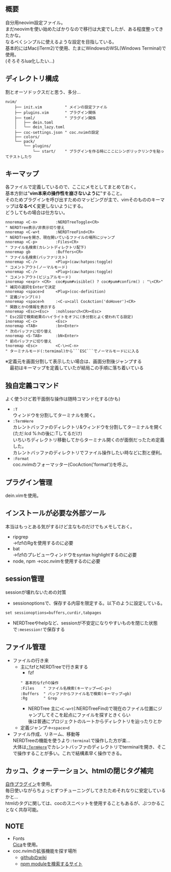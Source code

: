 ## 概要
自分用neovim設定ファイル。  
まだneovimを使い始めたばかりなので移行は大変でしたが、ある程度整ってきたかな。  
なるべくシンプルに使えるような設定を目指している。  
基本的にはMac(iTerm2)で使用、たまにWindowsのWSL(Windows Terminal)で使用。  
(そろそろlua化したい...)

## ディレクトリ構成
割とオーソドックスだと思う、多分...
```
nvim/
    ├── init.vim          " メインの設定ファイル
    ├── plugins.vim       " プラグイン関係
    ├── toml/             " プラグイン関係
    │   ├── dein.toml
    │   └── dein_lazy.toml
    ├── coc-settings.json " coc.nvimの設定
    ├── colors/
    └── pack/
        └── plugins/
            └── start/    " プラグインを作る時にここにシンボリックリンクを貼ってテストしたり
```

## キーマップ
各ファイルで定義しているので、ここにメモとしてまとめておく。  
基本方針は"**vim本来の操作性を崩さないように**"すること。  
そのためプラグインを呼び出すためのマッピングが主で、vimそのもののキーマップは**なるべく**変更しないようにする。  
どうしてもの場合は仕方ない。
```vim
nnoremap <C-n>        :NERDTreeToggle<CR>                                  " NERDTree表示/非表示切り替え
nnoremap <C-w>t       :NERDTreeFind<CR>                                    " NERDTreeを開き、現在開いているファイルの場所にジャンプ
nnoremap <C-p>        :Files<CR>                                           " ファイル名検索(カレントディレクトリ配下)
nnoremap gb           :Buffers<CR>                                         " ファイル名検索(バッファリスト)
nnoremap <C-/>        <Plug>(caw:hatpos:toggle)                            " コメントアウト(ノーマルモード)
vnoremap <C-/>        <Plug>(caw:hatpos:toggle)                            " コメントアウト(ビジュアルモード)
inoremap <expr> <CR>  coc#pum#visible() ? coc#pum#confirm() : "\<CR>"      " 補完の選択をEnterで決定
nnoremap <space>d     <Plug>(coc-definition)                               " 定義ジャンプ(※)
nnoremap <space>h     :<C-u>call CocAction('doHover')<CR>                  " 関数とかの情報を表示する
nnoremap <Esc><Esc>   :nohlsearch<CR><Esc>                                 " Esc2回で検索結果のハイライトをオフに(多分割とよく使われてる設定)
inoremap <C-c>        <Esc>
nnoremap <TAB>        :bn<Enter>                                           " 次のバッファに切り替え
nnoremap <S-TAB>      :bN<Enter>                                           " 前のバッファに切り替え
tnoremap <Esc>        <C-\><C-n>                                           " ターミナルモード(:termimal)から```ESC```でノーマルモードにに入る
```
※定義元を画面分割して表示したい場合は、画面分割後ジャンプする  
　最初はキーマップを定義していたが結局この手順に落ち着いている

<a id="user-command"></a>
## 独自定義コマンド
よく使うけど若干面倒な操作は随時コマンド化する(かも)
- ```:T```  
ウィンドウを分割してターミナルを開く。
- ```:TermHere```  
カレントバッファのディレクトリ&ウィンドウを分割してターミナルを開く(ただ:lcd %:hの後に:Tしてるだけ)  
いちいちディレクトリ移動してからターミナル開くのが面倒だったため定義した。  
カレントバッファのディレクトリでファイル操作したい時などに割と便利。
- ```:Format```  
coc.nvimのフォーマッター(CocAction('format'))を呼ぶ。

## プラグイン管理
dein.vimを使用。

## インストールが必要な外部ツール
本当はもっとある気がするけど主なものだけでもメモしておく。
- ripgrep  
→fzfのRgを使用するのに必要
- bat  
→fzfのプレビューウィンドウをsyntax highlightするのに必要
- node, npm
→coc.nvimを使用するのに必要

## session管理
sessionが壊れないための対策
- sessionoptionsで、保存する内容を限定する。以下のように設定している。
```vim
set sessionoptions=buffers,curdir,tabpages
```
- NERDTreeやhelpなど、sessionが不安定になりやすいものを閉じた状態で```:mesession!```で保存する

## ファイル管理
- ファイルの行き来
  - 主にfzfとNERDTreeで行き来する
    - fzf
    ```vim
    " 基本的なfzfの操作
    :Files    " ファイル名検索(キーマップ→<C-p>)
    :Buffers  " バッファからファイル名で検索(キーマップ→gb)
    :Rg       " Grep
    ```
    - NERDTree
    主に```<C-w>t```(:NERDTreeFind)で現在のファイル位置にジャンプしてそこを起点にファイルを探すときくらい  
    後は普通にプロジェクトのルートからディレクトリを辿ったりとか
  - 定義ジャンプ→```<space>d```
- ファイル作成、リネーム、移動等  
NERDTreeの機能を使うより```:terminal```で操作した方が楽...  
大体は[```:TermHere```](#user-command)でカレントバッファのディレクトリでterminalを開き、そこで操作することが多い。これで結構素早く操作できる。

## カッコ、クォーテーション、htmlの閉じタグ補完
[自作プラグイン](https://github.com/ukiuki-engineer/vim-autoclose)を使用。  
毎日使いながらちょっとずつチューニングしてきたためそれなりに安定しているかと...  
htmlのタグに関しては、cocのスニペットを使用することもあるが、ぶつかることなく共存可能。

## NOTE
- Fonts  
[Cica](https://github.com/miiton/Cica/releases/download/v5.0.3/Cica_v5.0.3.zip)を使用。
- coc.nvimの拡張機能を探す場所
  - [githubのwiki](https://github.com/neoclide/coc.nvim/wiki/Using-coc-extensions#implemented-coc-extensions)
  - [npm moduleを検索するサイト](https://www.npmjs.com/search?q=keywords%3Acoc.nvim)
